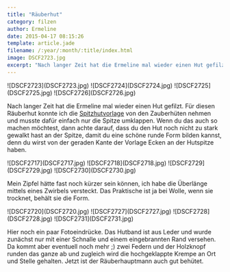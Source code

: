 ```yaml
---
title: "Räuberhut"
category: filzen
author: Ermeline
date: 2015-04-17 08:15:26
template: article.jade
filename: /:year/:month/:title/index.html
image: DSCF2723.jpg
excerpt: "Nach langer Zeit hat die Ermeline mal wieder einen Hut gefilzt. "
---
```


<div class="slideshow_landscape">
![DSCF2723](DSCF2723.jpg)
![DSCF2724](DSCF2724.jpg)
![DSCF2725](DSCF2725.jpg)
![DSCF2726](DSCF2726.jpg)
</div>

Nach langer Zeit hat die Ermeline mal wieder einen Hut gefilzt. Für diesen Räuberhut konnte ich die [Spitzhutvorlage](http://flauschiversum.de/2014/07/ermelines-neuer-hexenhut-2/ "Ermelines neuer Hexenhut") von den Zauberhüten nehmen und musste dafür einfach nur die Spitze umklappen. Wenn du das auch so machen möchtest, dann achte darauf, dass du den Hut noch nicht zu stark gewalkt hast an der Spitze, damit du eine schöne runde Form bilden kannst, denn du wirst von der geraden Kante der Vorlage Ecken an der Hutspitze haben.


<div class="slideshow_landscape">
![DSCF2717](DSCF2717.jpg)
![DSCF2718](DSCF2718.jpg)
![DSCF2729](DSCF2729.jpg)
![DSCF2730](DSCF2730.jpg)
</div>

Mein Zipfel hätte fast noch kürzer sein können, ich habe die Überlänge mittels eines Zwirbels versteckt. Das Praktische ist ja bei Wolle, wenn sie trocknet, behält sie die Form.


<div class="slideshow_landscape">
![DSCF2720](DSCF2720.jpg)
![DSCF2727](DSCF2727.jpg)
![DSCF2728](DSCF2728.jpg)
![DSCF2731](DSCF2731.jpg)
</div>

Hier noch ein paar Fotoeindrücke. Das Hutband ist aus Leder und wurde zunächst nur mit einer Schnalle und einem eingebrannten Rand versehen. Da kommt aber eventuell noch mehr ;) zwei Federn und der Holzknopf runden das ganze ab und zugleich wird die hochgeklappte Krempe an Ort und Stelle gehalten. Jetzt ist der Räuberhauptmann auch gut behütet.
